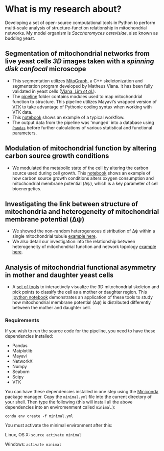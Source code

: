 # What is my research about?
Developing a set of open-source computational tools in Python to perform multi-scale analysis of structure-function relationship in mitochondrial networks. My model organism is *Saccharomyces cerevisiae*, also known as budding yeast.

## Segmentation of mitochondrial networks from live yeast cells *3D* images taken with a *spinning disk confocal* microscope
- This segmentation utilizes [MitoGraph](https://github.com/vianamp/MitoGraph.git), a C++ skeletonization and segmentation program developed by Matheus Viana. It has been fully validated in yeast cells \([Viana, Lim *et al.*](http://www.ncbi.nlm.nih.gov/pubmed/25640425)).
- The [pipeline](https://github.com/moosekaka/sweepython/blob/master/pipeline) folder contains modules used to map mitochondrial function to structure. This pipeline utilizes Mayavi's wrapped version of [VTK](http://www.vtk.org/) to take advantage of Pythonic coding syntax when working with VTK data.
- This [notebook](https://github.com/moosekaka/sweepython/blob/master/Pipeline.ipynb) shows an example of a typical workflow.
- The output data from the pipeline was 'munged' into a database using [`Pandas`](http://pandas.pydata.org/pandas-docs/stable/) before further calculations of various statistical and functional parameters.

## Modulation of mitochondrial function by altering carbon source growth conditions
- We modulated the metabolic state of the cell by altering the carbon source used during cell growth. This [notebook](https://github.com/moosekaka/sweepython/blob/master/o2_vr_dy_panel.ipynb) shows an example of how carbon source growth conditions alters oxygen consumption and mitochondrial membrane potential (Δψ), which is a key parameter of cell bioenergetics.

## Investigating the link between structure of mitochondria and heterogeneity of mitochondrial membrane potential (Δψ)
- We showed the non-random heterogeneous distribution of Δψ within a single mitochondrial tubule [example here](https://github.com/moosekaka/sweepython/tree/master/tubule_het).
- We also detail our investigation into the relationship between heterogeneity of mitochondrial function and network topology [example here](https://github.com/moosekaka/sweepython/tree/master/network_het).

## Analysis of mitochondrial functional asymmetry in mother and daughter yeast cells
- A [set of tools](https://github.com/moosekaka/sweepython/tree/master/mombud) to interactively visualize the 3D mitochondrial skeleton and pick points to classify the cell as a mother or daughter region. This [Ipython notebook](https://github.com/moosekaka/sweepython/blob/master/mother%20bud%20analysis.ipynb) demonstrates an application of these tools to study how mitochondrial membrane potential (Δψ) is distributed differently between the mother and daughter cell.  

### Requirements
If you wish to run the source code for the pipeline, you need to have these dependencies installed:

* Pandas
* Matplotlib
* Mayavi
* NetworkX
* Numpy
* Seaborn
* Scipy
* VTK

You can have these dependencies installed in one step using the
[Miniconda](https://conda.io/miniconda.html) package manager. Copy the `minimal.yml`
file into the current directory of your shell.
Then type the following (this will install all the above dependencies into an
enviromenment called `minimal`.):

`conda env create -f minimal.yml`

You must activate the minimal environment after this:

Linux, OS X: `source activate minimal`

Windows: `activate minimal`
